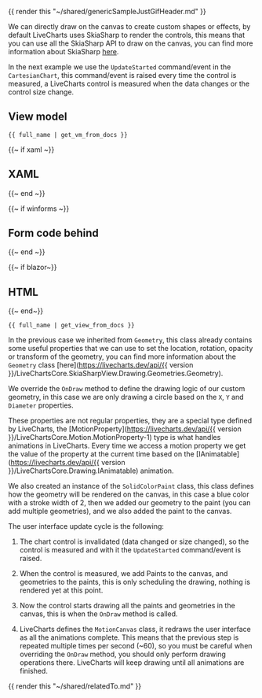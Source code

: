 {{ render this "~/shared/genericSampleJustGifHeader.md" }}

We can directly draw on the canvas to create custom shapes or effects, by default LiveCharts uses SkiaSharp
to render the controls, this means that you can use all the SkiaSharp API to draw on the canvas, you can find
more information about SkiaSharp [here](https://learn.microsoft.com/en-us/xamarin/xamarin-forms/user-interface/graphics/skiasharp/basics/).

In the next example we use the `UpdateStarted` command/event in the `CartesianChart`, this command/event is raised every time
the control is measured, a LiveCharts control is measured when the data changes or the control size change.

## View model

```
{{ full_name | get_vm_from_docs }}
```

{{~ if xaml ~}}
## XAML
{{~ end ~}}

{{~ if winforms ~}}
## Form code behind
{{~ end ~}}

{{~ if blazor~}}
## HTML
{{~ end~}}

```
{{ full_name | get_view_from_docs }}
```

In the previous case we inherited from `Geometry`, this class already contains some useful properties that we
can use to set the location, rotation, opacity or transform of the geometry, you can find more information about
the `Geometry` class [here](https://livecharts.dev/api/{{ version }}/LiveChartsCore.SkiaSharpView.Drawing.Geometries.Geometry).

We override the `OnDraw` method to define the drawing logic of our custom geometry, in this case we are only drawing a circle
based on the `X`, `Y` and `Diameter` properties.

These properties are not regular properties, they are a special type defined by LiveCharts, the
[MotionProperty<T>](https://livecharts.dev/api/{{ version }}/LiveChartsCore.Motion.MotionProperty-1) type is what handles animations
in LiveCharts. Every time we access a motion property we get the value of the property at the current time based on the
[IAnimatable](https://livecharts.dev/api/{{ version }}/LiveChartsCore.Drawing.IAnimatable) animation.

We also created an instance of the `SolidColorPaint` class, this class defines how the geometry will be rendered on the canvas,
in this case a blue color with a stroke width of 2, then we added our geometry to the paint (you can add multiple geometries),
and we also added the paint to the canvas.

The user interface update cycle is the following:

1. The chart control is invalidated (data changed or size changed), so the control is measured and with it the `UpdateStarted`
command/event is raised.

2. When the control is measured, we add Paints to the canvas, and geometries to the paints, this is only scheduling the drawing,
nothing is rendered yet at this point.

3. Now the control starts drawing all the paints and geometries in the canvas, this is when the `OnDraw` method is called.

4. LiveCharts defines the `MotionCanvas` class, it redraws the user interface as all the animations complete. This means that the
previous step is repeated multiple times per second (~60), so you must be careful when overriding the `OnDraw` method, you should only
perform drawing operations there. LiveCharts will keep drawing until all animations are finished.

{{ render this "~/shared/relatedTo.md" }}
